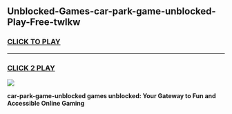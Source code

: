
## Unblocked-Games-car-park-game-unblocked-Play-Free-twlkw
<h3>
<a href="https://premium76.site?title=car-park-game-unblocked&ref=23A">CLICK TO PLAY</a></h3>
<hr>

<h3>
<a href="https://premium76.site?title=car-park-game-unblocked&ref=23A">CLICK 2 PLAY</a>
  
</h3>

<a href="https://premium76.site?title=car-park-game-unblocked&ref=23A"><img src="https://clearcache.store/games.png"></a>


**car-park-game-unblocked games unblocked: Your Gateway to Fun and Accessible Online Gaming**
